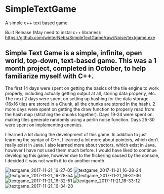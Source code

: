 # SimpleTextGame
A simple c++ text based game

Built Release (May need to instal c++ libraries):
https://github.com/winterNebs/SimpleTextGame/raw/Noise/textgame.exe

Simple Text Game is a simple, infinite, open world, top-down, text-based game.
This was a 1 month project, completed in October, to help familiarize myself with C++.
---
The first 14 days were spent on getting the basics of the tile engine to work properly, including actually getting output at all, storing data properly, etc.
The next 2 days were spent on setting up hashing for the data storage (16x16 tiles are stored in a Chunk, all the chunks are stored in the hash).
2 more days were spent on getting the draw function to properly read from the hash map (stitching the chunks together).
Days 19-24 were spent on making tiles generate randomly using a perlin noise function.
Days 25-30 were spent on implementing enemies.

I learned a lot during the development of this game. In addition to just learning the syntax of C++, I learned a lot more about pointers, which don't really exist in Java. I also learned more about vectors, which exist in Java, however I have not used them much before. I would have liked to continue developing this game, however due to the flickering caused by the console, I decided it was not worth it to do another month.

![textgame_2017-11-21_16-27-05](https://user-images.githubusercontent.com/26353101/52168439-7cdb4300-26f8-11e9-83dc-7bd63d8a98de.png)
![textgame_2017-11-21_16-28-24](https://user-images.githubusercontent.com/26353101/52168440-7cdb4300-26f8-11e9-9c15-7519a2ee4379.png)
![textgame_2017-11-21_16-28-54](https://user-images.githubusercontent.com/26353101/52168441-7d73d980-26f8-11e9-99e5-1b857b72d991.png)
![textgame_2017-11-21_16-31-36](https://user-images.githubusercontent.com/26353101/52168442-7d73d980-26f8-11e9-9b72-afa9a594ba99.png)
![textgame_2017-11-21_16-32-51](https://user-images.githubusercontent.com/26353101/52168443-7d73d980-26f8-11e9-9567-d93489a318b9.png)
![textgame_2017-11-21_16-33-12](https://user-images.githubusercontent.com/26353101/52168444-7d73d980-26f8-11e9-9726-a9776cf16018.png)
![textgame_2017-11-21_16-34-28](https://user-images.githubusercontent.com/26353101/52168445-7d73d980-26f8-11e9-881e-6e9b30c42fca.png)
